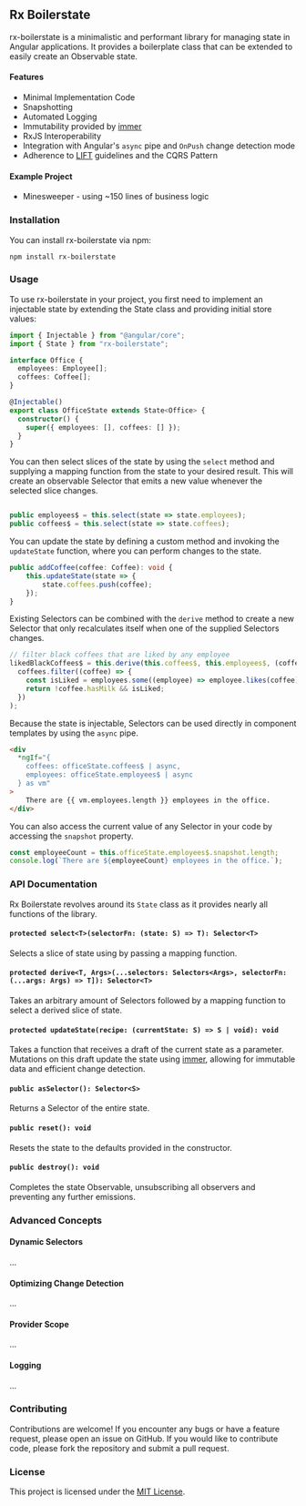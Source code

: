 ## Rx Boilerstate

rx-boilerstate is a minimalistic and performant library for managing state in Angular applications. It provides a boilerplate class that can be extended to easily create an Observable state.

#### Features

- Minimal Implementation Code
- Snapshotting
- Automated Logging
- Immutability provided by [immer](https://immerjs.github.io/immer/)
- RxJS Interoperability
- Integration with Angular's `async` pipe and `OnPush` change detection mode
- Adherence to [LIFT](https://angular.io/guide/styleguide#lift) guidelines and the CQRS Pattern

#### Example Project

- Minesweeper - using ~150 lines of business logic

### Installation

You can install rx-boilerstate via npm:

```
npm install rx-boilerstate
```

### Usage

To use rx-boilerstate in your project, you first need to implement an injectable state by extending the State class and providing initial store values:

```typescript
import { Injectable } from "@angular/core";
import { State } from "rx-boilerstate";

interface Office {
  employees: Employee[];
  coffees: Coffee[];
}

@Injectable()
export class OfficeState extends State<Office> {
  constructor() {
    super({ employees: [], coffees: [] });
  }
}
```

You can then select slices of the state by using the `select` method and supplying a mapping function from the state to your desired result. This will create an observable Selector that emits a new value whenever the selected slice changes.

```typescript

public employees$ = this.select(state => state.employees);
public coffees$ = this.select(state => state.coffees);
```

You can update the state by defining a custom method and invoking the `updateState` function, where you can perform changes to the state.

```typescript
public addCoffee(coffee: Coffee): void {
    this.updateState(state => {
        state.coffees.push(coffee);
    });
}
```

Existing Selectors can be combined with the `derive` method to create a new Selector that only recalculates itself when one of the supplied Selectors changes.

```typescript
// filter black coffees that are liked by any employee
likedBlackCoffees$ = this.derive(this.coffees$, this.employees$, (coffees, employees) =>
  coffees.filter((coffee) => {
    const isLiked = employees.some((employee) => employee.likes(coffee));
    return !coffee.hasMilk && isLiked;
  })
);
```

Because the state is injectable, Selectors can be used directly in component templates by using the `async` pipe.

```HTML
<div
  *ngIf="{
    coffees: officeState.coffees$ | async,
    employees: officeState.employees$ | async
  } as vm"
>
    There are {{ vm.employees.length }} employees in the office.
</div>
```

You can also access the current value of any Selector in your code by accessing the `snapshot` property.

```typescript
const employeeCount = this.officeState.employees$.snapshot.length;
console.log(`There are ${employeeCount} employees in the office.`);
```

### API Documentation

Rx Boilerstate revolves around its `State` class as it provides nearly all functions of the library.

#### `protected select<T>(selectorFn: (state: S) => T): Selector<T>`

Selects a slice of state using by passing a mapping function.

#### `protected derive<T, Args>(...selectors: Selectors<Args>, selectorFn: (...args: Args) => T]): Selector<T>`

Takes an arbitrary amount of Selectors followed by a mapping function to select a derived slice of state.

#### `protected updateState(recipe: (currentState: S) => S | void): void`

Takes a function that receives a draft of the current state as a parameter. Mutations on this draft update the state using [immer](https://immerjs.github.io/immer/produce), allowing for immutable data and efficient change detection.

#### `public asSelector(): Selector<S>`

Returns a Selector of the entire state.

#### `public reset(): void`

Resets the state to the defaults provided in the constructor.

#### `public destroy(): void`

Completes the state Observable, unsubscribing all observers and preventing any further emissions.

### Advanced Concepts

#### Dynamic Selectors

...

#### Optimizing Change Detection

...

#### Provider Scope

...

#### Logging

...

### Contributing

Contributions are welcome! If you encounter any bugs or have a feature request, please open an issue on GitHub. If you would like to contribute code, please fork the repository and submit a pull request.

### License

This project is licensed under the [MIT License](LICENSE).
